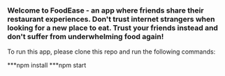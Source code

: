### Welcome to FoodEase - an app where friends share their restaurant experiences. Don't trust internet strangers when looking for a new place to eat. Trust your friends instead and don't suffer from underwhelming food again!

To run this app, please clone this repo and run the following commands:

***npm install
***npm start

